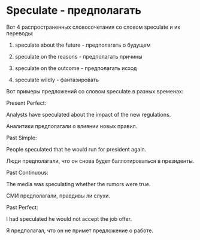 # Speculate - предполагать

Вот 4 распространенных словосочетания со словом speculate и их переводы:

1. speculate about the future - предполагать о будущем

2. speculate on the reasons - предполагать причины

3. speculate on the outcome - предполагать исход

4. speculate wildly - фантазировать

Вот примеры предложений со словом speculate в разных временах:

Present Perfect:

Analysts have speculated about the impact of the new regulations.

Аналитики предполагали о влиянии новых правил.

Past Simple:

People speculated that he would run for president again.

Люди предполагали, что он снова будет баллотироваться в президенты.

Past Continuous:

The media was speculating whether the rumors were true.

СМИ предполагали, правдивы ли слухи.

Past Perfect:

I had speculated he would not accept the job offer.

Я предполагал, что он не примет предложение о работе.
